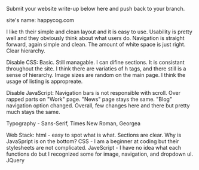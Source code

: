Submit your website write-up below here and push back to your branch.

site's name: happycog.com

I like th their simple and clean layout and it is easy to use. Usability is pretty well and they obviously think about what users do. Navigation is straight forward, again simple and clean. The amount of white space is just right. Clear hierarchy. 

Disable CSS: Basic. Still managable. I can difine sections. It is consistant throughout the site. I think there are variaties of h tags, and there still is a sense of hierarchy. Image sizes are random on the main page. I think the usage of listing is appropreate. 

Disable JavaScript: Navigation bars is not responsible with scroll. Over rapped parts on "Work" page. "News" page stays the same. "Blog" navigation option changed. Overall, few changes here and there but pretty much stays the same.

Typography - Sans-Serif, Times New Roman, Georgea 

Web Stack:
html - easy to spot what is what. Sections are clear. Why is JavaSpript is on the bottom? 
CSS - I am a beginner at coding but their stylesheets are not complicated. 
JaveScript - I have no idea what each functions do but I recognized some for image, navigation, and dropdown ul. 
JQuery
